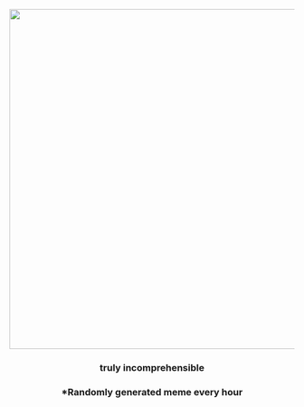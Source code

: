 <p align="center">
        <img src="https://i.redd.it/nqsa5lriiue91.jpg" width="600" height="600">
        </p>
        <h3 align="center">truly incomprehensible</h3>
        <h3 align="center">*Randomly generated meme every hour</h3>
    